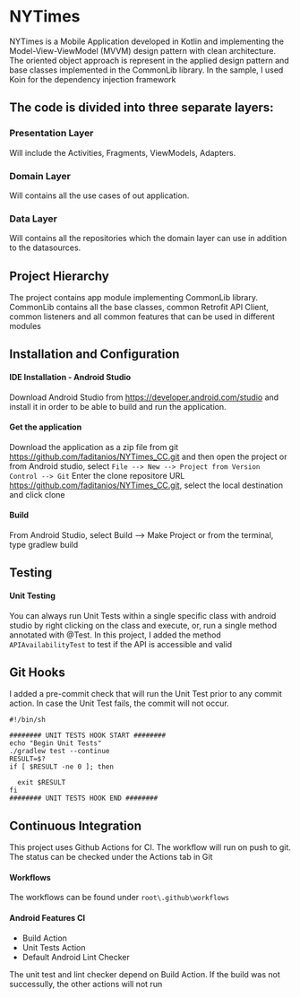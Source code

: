 # NYTimes
NYTimes is a Mobile Application developed in Kotlin and implementing the Model-View-ViewModel (MVVM) design pattern with clean architecture.
The oriented object approach is represent in the applied design pattern and base classes implemented in the CommonLib library.
In the sample, I used Koin for the dependency injection framework

## The code is divided into three separate layers: 
### Presentation Layer
Will include the Activities, Fragments, ViewModels, Adapters.

### Domain Layer
Will contains all the use cases of out application.

### Data Layer
Will contains all the repositories which the domain layer can use in addition to the datasources.



## Project Hierarchy
The project contains app module implementing CommonLib library. CommonLib contains all the base classes, common Retrofit API Client, common listeners and all common features that can be used in different modules

  
## Installation and Configuration

#### IDE Installation - Android Studio
Download Android Studio from https://developer.android.com/studio and install it in order to be able to build and run the application.

#### Get the application
Download the application as a zip file from git https://github.com/faditanios/NYTimes_CC.git and then open the project or from Android studio, select `File --> New --> Project from Version Control --> Git`
Enter the clone repositore URL https://github.com/faditanios/NYTimes_CC.git, select the local destination and click clone

#### Build
From Android Studio, select Build --> Make Project
or from the terminal, type
gradlew build

## Testing
#### Unit Testing
You can always run Unit Tests within a single specific class with android studio by right clicking on the class and execute, or, run a single method annotated with @Test.
In this project, I added the method `APIAvailabilityTest` to test if the API is accessible and valid

## Git Hooks
I added a pre-commit check that will run the Unit Test prior to any commit action. In case the Unit Test fails, the commit will not occur.
```
#!/bin/sh

######## UNIT TESTS HOOK START ########
echo "Begin Unit Tests"
./gradlew test --continue
RESULT=$?
if [ $RESULT -ne 0 ]; then
  
  exit $RESULT
fi
######## UNIT TESTS HOOK END ########
```

## Continuous Integration
This project uses Github Actions for CI. The workflow will run on push to git. The status can be checked under the Actions tab in Git

#### Workflows
The workflows can be found under `root\.github\workflows`

#### Android Features CI
- Build Action
- Unit Tests Action
- Default Android Lint Checker

The unit test and lint checker depend on Build Action. If the build was not successully, the other actions will not run
